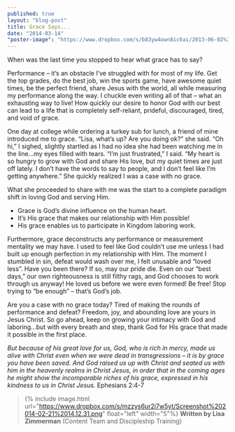 ```yaml
---
published: true
layout: "blog-post"
title: Grace Says...
date: "2014-03-14"
"poster-image": "https://www.dropbox.com/s/b83yw4own8ic6ai/2013-06-02%2017.55.50%20copy.jpg"
---
```


When was the last time you stopped to hear what grace has to say?

Performance – it’s an obstacle I’ve struggled with for most of my life.  Get the top grades, do the best job, win the sports game, have awesome quiet times, be the perfect friend, share Jesus with the world, all while measuring my performance along the way.  I chuckle even writing all of that – what an exhausting way to live!  How quickly our desire to honor God with our best can lead to a life that is completely self-reliant, prideful, discouraged, tired, and void of grace.

One day at college while ordering a turkey sub for lunch, a friend of mine introduced me to grace.  “Lisa, what’s up?  Are you doing ok?” she said.  “Oh hi,” I sighed, slightly startled as I had no idea she had been watching me in the line…my eyes filled with tears.  “I’m just frustrated,” I said.  “My heart is so hungry to grow with God and share His love, but my quiet times are just off lately.  I don’t have the words to say to people, and I don’t feel like I’m getting anywhere.”  She quickly realized I was a case with no grace.

What she proceeded to share with me was the start to a complete paradigm shift in loving God and serving Him.
- Grace is God’s divine influence on the human heart.
- It’s His grace that makes our relationship with Him possible!
- His grace enables us to participate in Kingdom laboring work.

Furthermore, grace deconstructs any performance or measurement mentality we may have.  I used to feel like God couldn’t use me unless I had built up enough perfection in my relationship with Him.  The moment I stumbled in sin, defeat would wash over me, I felt unusable and “loved less”.  Have you been there?  If so, may our pride die.  Even on our “best days,” our own righteousness is still filthy rags, and God chooses to work through us anyway!  He loved us before we were even formed!  Be free!  Stop trying to “be enough” – that’s God’s job.  

Are you a case with no grace today?  Tired of making the rounds of performance and defeat?  Freedom, joy, and abounding love are yours in Jesus Christ.  So go ahead, keep on growing your intimacy with God and laboring…but with every breath and step, thank God for His grace that made it possible in the first place.

*But because of his great love for us, God, who is rich in mercy, made us alive with Christ even when we were dead in transgressions – it is by grace you have been saved.  And God raised us up with Christ and seated us with him in the heavenly realms in Christ Jesus, in order that in the coming ages he might show the incomparable riches of his grace, expressed in his kindness to us in Christ Jesus.* Ephesians 2:4-7

>{% include image.html url="https://www.dropbox.com/s/mzzys6ur2i7w5yt/Screenshot%202014-02-21%2014.12.31.png" float="left" width="5"%} **Written by Lisa Zimmerman** (Content Team and Discipleship Training)